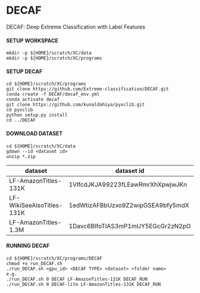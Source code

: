# DECAF
DECAF: Deep Extreme Classification with Label Features

#### SETUP WORKSPACE
```
mkdir -p ${HOME}/scratch/XC/data 
mkdir -p ${HOME}/scratch/XC/programs
```

#### SETUP DECAF
```
cd ${HOME}/scratch/XC/programs
git clone https://github.com/Extreme-classification/DECAF.git
conda create -f DECAF/decaf_env.yml
conda activate decaf
git clone https://github.com/kunaldahiya/pyxclib.git
cd pyxclib
python setup.py install
cd ../DECAF
```

#### DOWNLOAD DATASET
```
cd ${HOME}/scratch/XC/data
gdown --id <dataset id>
unzip *.zip
```
| dataset                   | dataset id                        |
|---------------------------|-----------------------------------|
| LF-AmazonTitles-131K      | 1VlfcdJKJA99223fLEawRmrXhXpwjwJKn |
| LF-WikiSeeAlsoTitles-131K | 1edWtizAFBbUzxo9Z2wipGSEA9bfy5mdX |
| LF-AmazonTitles-1.3M      | 1Davc6BIfoTIAS3mP1mUY5EGcGr2zN2pO |

#### RUNNING DECAF
```
cd ${HOME}/scratch/XC/programs/DECAF
chmod +x run_DECAF.sh
./run_DECAF.sh <gpu_id> <DECAF TYPE> <dataset> <folder name>
e.g.
./run_DECAF.sh 0 DECAF LF-AmazonTitles-131K DECAF_RUN
./run_DECAF.sh 0 DECAF-lite LF-AmazonTitles-131K DECAF_RUN

```
